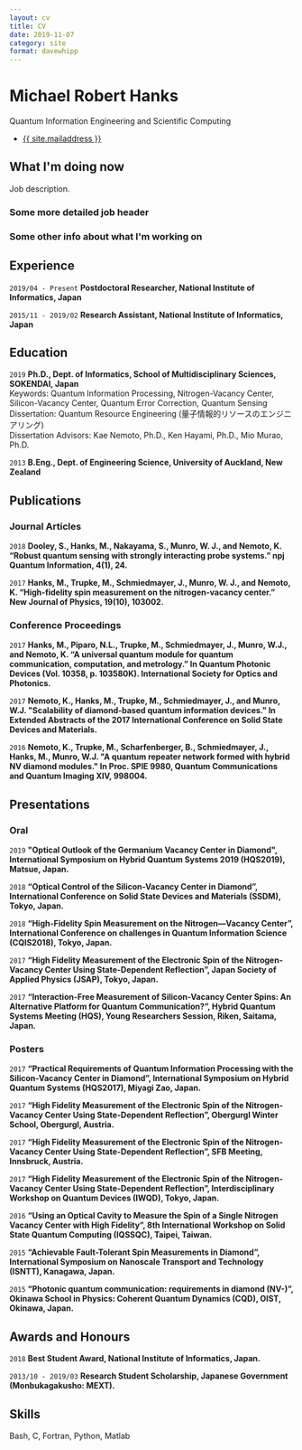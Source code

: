 ```yaml
---
layout: cv
title: CV
date: 2019-11-07
category: site
format: davewhipp
---
```




# Michael Robert Hanks
Quantum Information Engineering and Scientific Computing
<div id="contactinfo">
<ul>
  <li><a href="mailto:{{ site.mailaddress }}">{{ site.mailaddress }}</a></li>
</ul>
</div>

## What I'm doing now

Job description.

### Some more detailed job header

### Some other info about what I'm working on


## Experience

`2019/04 - Present`
__Postdoctoral Researcher, National Institute of Informatics, Japan__

`2015/11 - 2019/02`
__Research Assistant, National Institute of Informatics, Japan__



## Education

`2019`
__Ph.D., Dept. of Informatics, School of Multidisciplinary Sciences, SOKENDAI, Japan__<br/>
Keywords: Quantum Information Processing, Nitrogen-Vacancy Center, Silicon-Vacancy Center, Quantum Error Correction, Quantum Sensing<br/>
Dissertation: Quantum Resource Engineering (量子情報的リソースのエンジニアリング) <br/>
Dissertation Advisors: Kae Nemoto, Ph.D., Ken Hayami, Ph.D., Mio Murao, Ph.D.

`2013`
__B.Eng., Dept. of Engineering Science, University of Auckland, New Zealand__


## Publications

### Journal Articles

`2018`
__Dooley, S., Hanks, M., Nakayama, S., Munro, W. J., and Nemoto, K. “Robust quantum sensing with strongly interacting probe systems.” npj Quantum Information, 4(1), 24.__

`2017`
__Hanks, M., Trupke, M., Schmiedmayer, J., Munro, W. J., and Nemoto, K. “High-fidelity spin measurement on the nitrogen-vacancy center.” New Journal of Physics, 19(10), 103002.__

### Conference Proceedings

`2017`
__Hanks, M., Piparo, N.L., Trupke, M., Schmiedmayer, J., Munro, W.J., and Nemoto, K. “A universal quantum module for quantum communication, computation, and metrology.” In Quantum Photonic Devices (Vol. 10358, p. 103580K). International Society for Optics and Photonics.__

`2017`
__Nemoto, K., Hanks, M., Trupke, M., Schmiedmayer, J., and Munro, W.J. "Scalability of diamond-based quantum information devices." In Extended Abstracts of the 2017 International Conference on Solid State Devices and Materials.__

`2016`
__Nemoto, K., Trupke, M., Scharfenberger, B., Schmiedmayer, J., Hanks, M., Munro, W.J. "A quantum repeater network formed with hybrid NV diamond modules." In Proc. SPIE 9980, Quantum Communications and Quantum Imaging XIV, 998004.__



## Presentations

### Oral

`2019`
__"Optical Outlook of the Germanium Vacancy Center in Diamond", International Symposium on Hybrid Quantum Systems 2019 (HQS2019), Matsue, Japan.__

`2018`
__“Optical Control of the Silicon-Vacancy Center in Diamond”, International Conference on Solid State Devices and Materials (SSDM), Tokyo, Japan.__

`2018`
__“High-Fidelity Spin Measurement on the Nitrogen―Vacancy Center”, International Conference on challenges in Quantum Information Science (CQIS2018), Tokyo, Japan.__

`2017`
__“High Fidelity Measurement of the Electronic Spin of the Nitrogen-Vacancy Center Using State-Dependent Reflection”, Japan Society of Applied Physics (JSAP), Tokyo, Japan.__

`2017`
__“Interaction-Free Measurement of Silicon-Vacancy Center Spins: An Alternative Platform for Quantum Communication?”, Hybrid Quantum Systems Meeting (HQS), Young Researchers Session, Riken, Saitama, Japan.__

### Posters

`2017`
__“Practical Requirements of Quantum Information Processing with the Silicon-Vacancy Center in Diamond”, International Symposium on Hybrid Quantum Systems (HQS2017), Miyagi Zao, Japan.__

`2017`
__“High Fidelity Measurement of the Electronic Spin of the Nitrogen-Vacancy Center Using State-Dependent Reflection”, Obergurgl Winter School, Obergurgl, Austria.__

`2017`
__“High Fidelity Measurement of the Electronic Spin of the Nitrogen-Vacancy Center Using State-Dependent Reflection”, SFB Meeting, Innsbruck, Austria.__

`2017`
__“High Fidelity Measurement of the Electronic Spin of the Nitrogen-Vacancy Center Using State-Dependent Reflection”, Interdisciplinary Workshop on Quantum Devices (IWQD), Tokyo, Japan.__

`2016`
__“Using an Optical Cavity to Measure the Spin of a Single Nitrogen Vacancy Center with High Fidelity”, 8th International Workshop on Solid State Quantum Computing (IQSSQC), Taipei, Taiwan.__

`2015`
__“Achievable Fault-Tolerant Spin Measurements in Diamond”, International Symposium on Nanoscale Transport and Technology (ISNTT), Kanagawa, Japan.__

`2015`
__“Photonic quantum communication: requirements in diamond (NV-)”, Okinawa School in Physics: Coherent Quantum Dynamics (CQD), OIST, Okinawa, Japan.__


## Awards and Honours

`2018`
__Best Student Award, National Institute of Informatics, Japan.__

`2013/10 - 2019/03`
__Research Student Scholarship, Japanese Government (Monbukagakusho: MEXT).__


## Skills

Bash, C, Fortran, Python, Matlab




